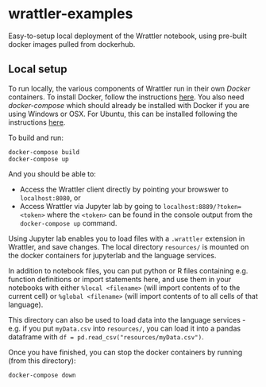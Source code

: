 # wrattler-examples
Easy-to-setup local deployment of the Wrattler notebook, using pre-built docker images pulled from dockerhub. 

## Local setup

To run locally, the various components of Wrattler run in their own *Docker* containers.  To install Docker, follow the instructions [here](https://www.docker.com/products/docker-desktop).  You also need *docker-compose* which should already be installed with Docker if you are using Windows or OSX.  For Ubuntu, this can be installed following the instructions [here](https://linuxize.com/post/how-to-install-and-use-docker-compose-on-ubuntu-18-04/).

To build and run:
```
docker-compose build
docker-compose up
```
And you should be able to:
* Access the Wrattler client directly by pointing your browswer to ```localhost:8080```, or
* Access Wrattler via Jupyter lab by going to ```localhost:8889/?token=<token>``` where the ```<token>``` can be found in the console output from the ```docker-compose up``` command.

Using Jupyter lab enables you to load files with a ```.wrattler``` extension in Wrattler, and save changes.
The local directory ```resources/``` is mounted on the docker containers for jupyterlab and the language services.  

In addition to notebook files, you can put python or R files containing e.g. function definitions or import statements here, and use them in your notebooks with either
```%local <filename>``` (will import contents of <filename> to the current cell) or ```%global <filename>``` (will import contents of <filename> to all cells of that language).
  
This directory can also be used to load data into the language services - e.g. if you put ```myData.csv``` into ```resources/```, you can load it into a pandas dataframe with ```df = pd.read_csv("resources/myData.csv")```.

Once you have finished, you can stop the docker containers by running (from this directory):
```
docker-compose down
```
